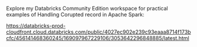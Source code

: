 Explore my Databricks Community Edition workspace for practical examples of Handling Corupted record in Apache Spark:

https://databricks-prod-cloudfront.cloud.databricks.com/public/4027ec902e239c93eaaa8714f173bcfc/456141468360245/169097967229106/3053642296848885/latest.html